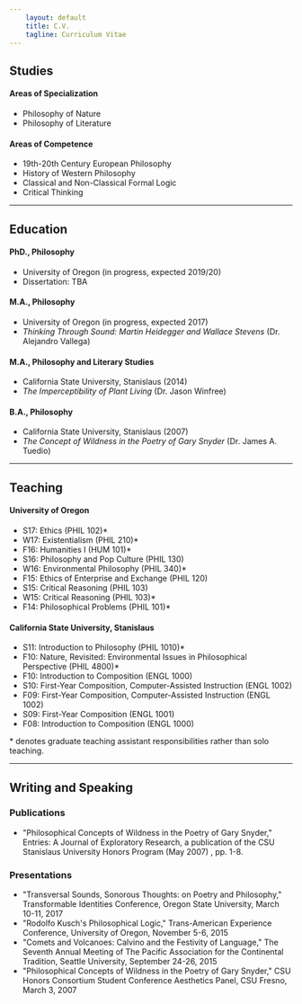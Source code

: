 ```yaml
---
    layout: default
    title: C.V.
    tagline: Curriculum Vitae
---
```


## Studies

#### Areas of Specialization
- Philosophy of Nature
- Philosophy of Literature

#### Areas of Competence
- 19th-20th Century European Philosophy
- History of Western Philosophy
- Classical and Non-Classical Formal Logic
- Critical Thinking

---

## Education

#### PhD., Philosophy
- University of Oregon (in progress, expected 2019/20)
- Dissertation: TBA

#### M.A., Philosophy
- University of Oregon (in progress, expected 2017)
- *Thinking Through Sound: Martin Heidegger and Wallace Stevens* (Dr. Alejandro Vallega)

#### M.A., Philosophy and Literary Studies
- California State University, Stanislaus (2014)
- *The Imperceptibility of Plant Living* (Dr. Jason Winfree)

#### B.A., Philosophy
- California State University, Stanislaus (2007)
- *The Concept of Wildness in the Poetry of Gary Snyder* (Dr. James A. Tuedio)

---

## Teaching

#### University of Oregon
- S17: Ethics (PHIL 102)*
- W17: Existentialism (PHIL 210)*
- F16: Humanities I (HUM 101)*
- S16: Philosophy and Pop Culture (PHIL 130)
- ​W16: Environmental Philosophy (PHIL 340)*
- F15: Ethics of Enterprise and Exchange (PHIL 120)
- S15: Critical Reasoning (PHIL 103)
- W15: Critical Reasoning (PHIL 103)*
- F14: Philosophical Problems (PHIL 101)*

#### California State University, Stanislaus
- S11: Introduction to Philosophy (PHIL 1010)*
- F10: Nature, Revisited: Environmental Issues in Philosophical Perspective (PHIL 4800)*
- F10: Introduction to Composition (ENGL 1000)
- S10: First-Year Composition, Computer-Assisted Instruction (ENGL 1002)
- F09: First-Year Composition, Computer-Assisted Instruction (ENGL 1002)
- S09: First-Year Composition (ENGL 1001)
- F08: Introduction to Composition (ENGL 1000)

\* denotes graduate teaching assistant responsibilities rather than solo teaching.

---

## Writing and Speaking

### Publications
- "Philosophical Concepts of Wildness in the Poetry of Gary Snyder," Entries: A Journal of Exploratory Research, a publication of the CSU Stanislaus University Honors Program (May 2007) , pp. 1-8.

### Presentations
- "Transversal Sounds, Sonorous Thoughts: on Poetry and Philosophy," Transformable Identities Conference, Oregon State University, March 10-11, 2017
- "Rodolfo Kusch's Philosophical Logic," Trans-American Experience Conference, University of Oregon, November 5-6, 2015
- "Comets and Volcanoes: Calvino and the Festivity of Language," The Seventh Annual Meeting of The Pacific Association for the Continental Tradition, Seattle University, September 24-26, 2015
- "Philosophical Concepts of Wildness in the Poetry of Gary Snyder," CSU Honors Consortium Student Conference Aesthetics Panel, CSU Fresno, March 3, 2007
